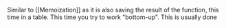Similar to [[Memoization]] as it is also saving the result of the function, this time in a table. This time you try to work "bottom-up". This is usually done 
